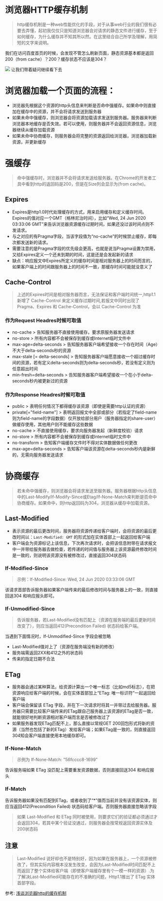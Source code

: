 # 浏览器HTTP缓存机制
> http缓存机制是一种web性能优化的手段，对于从事web行业的我们很有必要去弄懂，起初我仅仅只是知道浏览器会对请求的静态文件进行缓存，至于如何缓存，为什么缓存并不知其所以然。在这里结合自己所学及理解，用简短的文字来说明。

我们在访问百度首页的时候，会发现不管怎么刷新页面，静态资源基本都是返回 200（from cache）？200？缓存状态不应该是304？

![](http://www.gushisan.cn/blog1.png)
让我们带着疑问继续看下去
# 浏览器加载一个页面的流程：
- 浏览器先根据这个资源的http头信息来判断是否命中强缓存。如果命中则直接加在缓存中的资源，并不会将请求发送到服务器
- 如果未命中强缓存，则浏览器会将资源加载请求发送到服务器。服务器来判断浏览器本地缓存是否失效。若可以使用，则服务器并不会返回资源信息，浏览器继续从缓存加载资源
- 如果未命中协商缓存，则服务器会将完整的资源返回给浏览器，浏览器加载新资源，并更新缓存

# 强缓存
> 命中强缓存时，浏览器并不会将请求发送给服务器。在Chrome的开发者工具中看到http的返回码是200，但是在Size列会显示为(from cache)。
## Expires
- Expires是http1.0时代处理缓存的方式，用来启用缓存和定义缓存时间。Expires的值对应一个GMT（格林尼治时间），比如“Wed, 24 Jun 2020 03:33:06 GMT”来告诉浏览器资源缓存过期时间，如果还没过该时间点则不发请求。
- 与之对应的有Pragma字段，当该字段值为“no-cache”的时候禁止缓存，即每次都发送新的请求。
- 需要注意的是Pragma字段的优先级会更高，也就是说当Pragma设置为禁用，又给Expires定义一个还未到期的时间，这是还是会发起新的请求
- 缺点：响应报文中Expires所定义的缓存时间是相对服务器上的时间而言的，如果客户端上的时间跟服务器上的时间不一致，那缓存时间可能就没意义了

## Cache-Control
> 上述的Expires时间是相对服务器而言，无法保证和客户端时间统一,http1.1新增了 Cache-Control 来定义缓存过期时间,若报文中同时出现了 Pragma、Expires 和 Cache-Control，会以 Cache-Control 为准

### 作为Request Headres时候可取值
- no-cache > 告知服务器不直接使用缓存，要求原服务器发送请求
- no-store > 所有内容都不会被保存到缓存或Internet临时文件中
- max-age=delta-seconds > 告知服务器客户端希望接收一个存在时间（Age）不大于delta-seconds秒的资源
- max-stale [= delta-seconds] > 告知服务器客户端愿意接收一个超过缓存时间的资源，若有定义delta-seconds则为delta-seconds秒，若没有定义则为任意超出时间
- min-fresh=delta-seconds > 告知服务器客户端希望接收一个在小于delta-seconds秒内被更新过的资源
### 作为Response Headres时候可取值
- public > 表明任何情况下都得缓存该资源（即使是需要http认证的资源）
- private[="field-name"] > 表明返回报文中全部或部分（若指定了field-name则为field-name的字段数据）仅开放给部分用户（服务器指定的share-user）做缓存使用，其他用户则不能缓存这些数据
- no-cache > 不直接使用缓存，要求向服务器发起（新鲜度校验）请求
- no-store > 所有内容都不会被保存到缓存或Internet临时文件中
- no-transform > 告知客户端缓存文件时不得对实体数据做任何更改
- max-age=delta-seconds > 告知客户端该资源在delta-seconds秒内是新鲜的，无需向服务器发送请求

# 协商缓存
> 若未命中强缓存，则浏览器会将请求发送至服务器。服务器根据http头信息中的Last-Modify/If-Modify-Since或Etag/If-None-Match来判断是否命中协商缓存。如果命中，则http返回码为304，浏览器从缓存中加载资源。

## Last-Modified
- 表示资源的最后更改时间，服务器将资源传递给客户端时，会将资源的最后更改时间以：`Last-Modified: GMT` 的形式加在实体首部上一起返回给客户端
- 客户端会为资源标记上该信息，下次再次请求时，会把该信息附带在请求报文中一并带给服务器去做检查，若传递的时间值与服务器上该资源最终修改时间是一致的，则说明该资源没有被修改过，直接返回304状态码

### If-Modified-Since
> 示例：If-Modified-Since: Wed, 24 Jun 2020 03:33:06 GMT

该请求首部告诉服务器如果客户端传来的最后修改时间与服务器上的一致，则直接回送304 和响应报头即可。

### If-Unmodified-Since
> 告诉服务器，若Last-Modified没有匹配上（资源在服务端的最后更新时间改变了），则应当返回412(Precondition Failed) 状态码给客户端。 


当遇到下面情况时，If-Unmodified-Since 字段会被忽略
- Last-Modified值对上了（资源在服务端没有新的修改）
- 服务端需返回2XX和412之外的状态码
- 传来的指定日期不合法

## ETag
- 服务器会通过某种算法，给资源计算出一个唯一标志（比如md5标志），在把资源响应给客户端的时候，会在实体首部加上“ETag: 唯一标识符”一起返回给客户端
- 客户端会保留该 ETag 字段，并在下一次请求时将其一并带过去给服务器。服务器只需要比较客户端传来的ETag跟自己服务器上该资源的ETag是否一致，就能很好地判断资源相对客户端而言是否被修改过了
- 如果服务器发现ETag匹配不上，那么直接以常规GET 200回包形式将新的资源（当然也包括了新的ETag）发给客户端；如果ETag是一致的，则直接返回304知会客户端直接使用本地缓存即可。
###  If-None-Match
> 示例为  If-None-Match: "56fcccc8-1699"

告诉服务端如果 ETag 没匹配上需要重发资源数据，否则直接回送304 和响应报头

### If-Match
告诉服务器如果没有匹配到ETag，或者收到了“*”值而当前并没有该资源实体，则应当返回412(Precondition Failed) 状态码给客户端。否则服务器直接忽略该字段
> 如果 Last-Modified 和 ETag 同时被使用，则要求它们的验证都必须通过才会返回304，若其中某个验证没通过，则服务器会按常规返回资源实体及200状态码
## 注意
> Last-Modified 说好却也不是特别好，因为如果在服务器上，一个资源被修改了，但其实际内容根本没发生改变，会因为Last-Modified时间匹配不上而返回了整个实体给客户端（即使客户端缓存里有个一模一样的资源）.为了解决Last-Modified可能存在的不准确的问题，Http1.1推出了 ETag 实体首部字段。

参考: [浅谈浏览器http的缓存机制](https://www.cnblogs.com/vajoy/p/5341664.html)